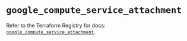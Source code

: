 # `google_compute_service_attachment`

Refer to the Terraform Registry for docs: [`google_compute_service_attachment`](https://registry.terraform.io/providers/hashicorp/google/6.21.0/docs/resources/compute_service_attachment).
